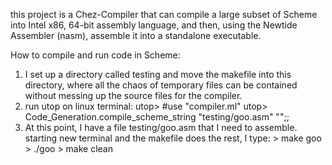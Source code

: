 this project is a Chez-Compiler that can compile a large subset of Scheme into Intel x86, 64-bit assembly language, and then, using the Newtide Assembler (nasm), assemble it into a standalone executable.

How to compile and run code in Scheme:
  1) I set up a directory called testing and move the makefile into this directory, where all the chaos of temporary files can be contained without messing up the source files for the compiler.
  2) run utop on linux terminal:
    utop> #use "compiler.ml"
    utop> Code_Generation.compile_scheme_string "testing/goo.asm" "<Scheme-Code>";;
  3) At this point, I have a file testing/goo.asm that I need to assemble. starting new terminal and the makefile does the rest, I type:
    > make goo
    > ./goo
    > make clean
